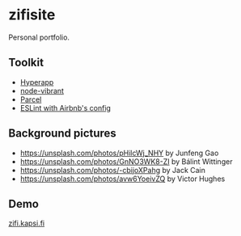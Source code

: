  # zifisite

Personal portfolio.

## Toolkit

* [Hyperapp](https://github.com/jorgebucaran/hyperapp)
* [node-vibrant](https://github.com/akfish/node-vibrant)
* [Parcel](https://parceljs.org/)
* [ESLint with Airbnb's config](https://github.com/airbnb/javascript)

## Background pictures

* https://unsplash.com/photos/pHilcWj_NHY by Junfeng Gao
* https://unsplash.com/photos/GnNO3WK8-ZI by Bálint Wittinger
* https://unsplash.com/photos/-cbijoXPahg by Jack Cain
* https://unsplash.com/photos/avw6YoeivZQ by Victor Hughes

## Demo
[zifi.kapsi.fi](https://zifi.kapsi.fi/)